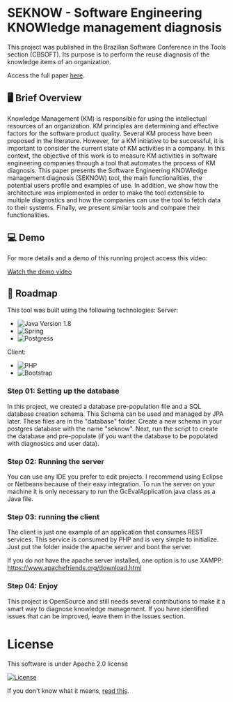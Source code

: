 # SEKNOW - Software Engineering KNOWledge management diagnosis

This project was published in the Brazilian Software Conference in the Tools section (CBSOFT). Its purpose is to perform the reuse diagnosis of the knowledge items of an organization.

Access the full paper [here](https://sol.sbc.org.br/index.php/cbsoft_estendido/article/view/7662).

## 🖥️ Brief Overview

Knowledge Management (KM) is responsible for using the intellectual resources of an organization. KM principles are determining and effective factors for the software product quality. Several KM process have been proposed in the literature. However, for a KM initiative to be successful, it is important to consider the current state of KM activities in a company. In this context, the objective of this work is to measure KM activities in software engineering companies through a tool that automates the process of KM diagnosis. This paper presents the Software Engineering KNOWledge management diagnosis (SEKNOW) tool, the main functionalities, the potential users profile and examples of use. In addition, we show how the architecture was implemented in order to make the tool extensible to multiple diagnostics and how the companies can use the tool to fetch data to their systems. Finally, we present similar tools and compare their functionalities.

## 💻 Demo

For more details and a demo of this running project access this video: 

[Watch the demo vídeo](https://www.youtube.com/watch?v=yh_Ypdkq3pw)


## 🚗 Roadmap

This tool was built using the following technologies:
Server:
- ![Java](https://img.shields.io/badge/Java-ED8B00?style=for-the-badge&logo=java&logoColor=white) Version 1.8 
- ![Spring](https://img.shields.io/badge/Spring-6DB33F?style=for-the-badge&logo=spring&logoColor=white)
- ![Postgress](https://img.shields.io/badge/PostgreSQL-316192?style=for-the-badge&logo=postgresql&logoColor=white)

Client:

- ![PHP](https://img.shields.io/badge/PHP-777BB4?style=for-the-badge&logo=php&logoColor=white)
- ![Bootstrap](https://img.shields.io/badge/Bootstrap-563D7C?style=for-the-badge&logo=bootstrap&logoColor=white)

### Step 01: Setting up the database 

In this project, we created a database pre-population file and a SQL database creation schema. This Schema can be used and managed by JPA later. These files are in the "database" folder. Create a new schema in your postgres database with the name "seknow". Next, run the script to create the database and pre-populate (if you want the database to be populated with diagnostics and user data).

### Step 02: Running the server

You can use any IDE you prefer to edit projects. I recommend using Eclipse or Netbeans because of their easy integration. To run the server on your machine it is only necessary to run the GcEvalApplication.java class as a Java file.

### Step 03: running the client

The client is just one example of an application that consumes REST services. This service is consumed by PHP and is very simple to initialize. Just put the folder inside the apache server and boot the server.

If you do not have the apache server installed, one option is to use XAMPP: https://www.apachefriends.org/download.html

### Step 04: Enjoy

This project is OpenSource and still needs several contributions to make it a smart way to diagnose knowledge management. If you have identified issues that can be improved, leave them in the Issues section.


# License

This software is under Apache 2.0 license

[![License](https://img.shields.io/badge/License-Apache_2.0-blue.svg)](https://opensource.org/licenses/Apache-2.0)

If you don't know what it means, [read this](https://tldrlegal.com/license/apache-license-2.0-(apache-2.0)).
